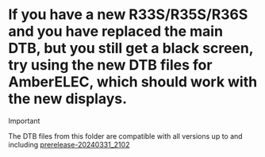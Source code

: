 # If you have a new R33S/R35S/R36S and you have replaced the main DTB, but you still get a black screen, try using the new DTB files for AmberELEC, which should work with the new displays.

> [!IMPORTANT]
> The DTB files from this folder are compatible with all versions up to and including [prerelease-20240331_2102](https://github.com/AmberELEC/AmberELEC-prerelease/releases/tag/prerelease-20240331_2102)


